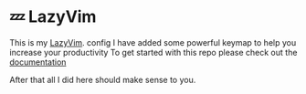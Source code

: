 # 💤 LazyVim

This is my  [LazyVim](https://github.com/LazyVim/LazyVim). config 
I have added some powerful keymap to help you increase your productivity 
To get started with this repo please check out the  [documentation](https://lazyvim.github.io/installation) 

After that all I did here should make sense to you.
